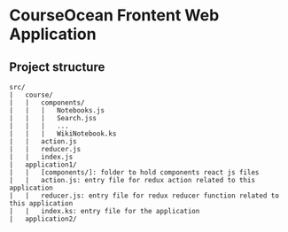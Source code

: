 # CourseOcean Frontent Web Application

## Project structure

    src/
    |   course/
    |   |   components/
    |   |   |   Notebooks.js
    |   |   |   Search.jss
    |   |   |   ...
    |   |   |   WikiNotebook.ks
    |   |   action.js
    |   |   reducer.js
    |   |   index.js
    |   application1/
    |   |   [components/]: folder to hold components react js files
    |   |   action.js: entry file for redux action related to this application
    |   |   reducer.js: entry file for redux reducer function related to this application
    |   |   index.ks: entry file for the application
    |   application2/
